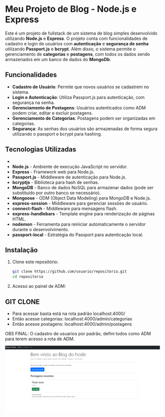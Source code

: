 # Meu Projeto de Blog - Node.js e Express

Este é um projeto de fullstack de um sistema de blog simples desenvolvido utilizando **Node.js** e **Express**. O projeto conta com funcionalidades de cadastro e login de usuários com **autenticação** e **segurança de senha** utilizando **Passport.js** e **bcrypt**. Além disso, o sistema permite o gerenciamento de **categorias** e **postagens**, com todos os dados sendo armazenados em um banco de dados do **MongoDb**.

## Funcionalidades

- **Cadastro de Usuário**: Permite que novos usuários se cadastrem no sistema.
- **Login e Autenticação**: Utiliza Passport.js para autenticação, com segurança na senha.
- **Gerenciamento de Postagens**: Usuários autenticados como ADM podem criar, editar e excluir postagens.
- **Gerenciamento de Categorias**: Postagens podem ser organizadas em categorias.
- **Segurança**: As senhas dos usuários são armazenadas de forma segura utilizando o passport e bcrypt para hashing.

## Tecnologias Utilizadas

-
- **Node.js** - Ambiente de execução JavaScript no servidor.
- **Express** - Framework web para Node.js.
- **Passport.js** - Middleware de autenticação para Node.js.
- **bcryptjs** - Biblioteca para hash de senhas.
- **MongoDB** - Banco de dados NoSQL para armazenar dados (pode ser substituído por outro banco se necessário).
- **Mongoose** - ODM (Object Data Modeling) para MongoDB e Node.js.
- **express-session** - Middleware para gerenciar sessões de usuário.
- **connect-flash** - Middleware para mensagens flash.
- **express-handlebars** - Template engine para renderização de páginas HTML.
- **nodemon** - Ferramenta para reiniciar automaticamente o servidor durante o desenvolvimento.
- **passport-local** - Estratégia do Passport para autenticação local.

## Instalação

1. Clone este repositório:

   ```bash
   git clone https://github.com/usuario/repositorio.git
   cd repositorio

   ```

2. Acesso ao painel de ADM:

## GIT CLONE

- Para acessar basta está na rota padrão localhost:4000/
- Então acesse categorias:
  localhost:4000/admin/categorias
- Então acesse postagens:
  localhost:4000/admin/postagens

OBS FINAL: O cadastro de usuarios por padrão, defini todos como ADM para terem acesso a rota de ADM.

![Projeto BlogApp](/public/img/image.png)
